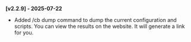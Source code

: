 **[v2.2.9] - 2025-07-22**

- Added /cb dump command to dump the current configuration and scripts.
You can view the results on the website. It will generate a link for you.



